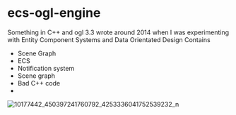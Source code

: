 # ecs-ogl-engine
Something in C++ and ogl 3.3 wrote around 2014 when I was experimenting with Entity Component Systems and Data Orientated Design
Contains
- Scene Graph
- ECS
- Notification system
- Scene graph
- Bad C++ code
- 
![10177442_450397241760792_4253336041752539232_n](https://user-images.githubusercontent.com/26551228/154292751-43093637-51ad-4353-a297-c97fefe46bd5.jpg)
